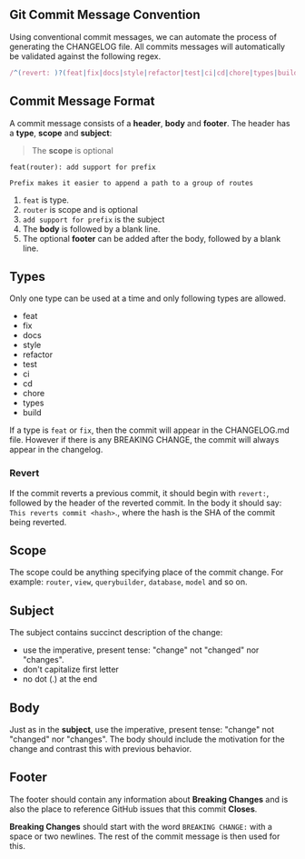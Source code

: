 ## Git Commit Message Convention

Using conventional commit messages, we can automate the process of generating the CHANGELOG file. All commits messages will automatically be validated against the following regex.

``` js
/^(revert: )?(feat|fix|docs|style|refactor|test|ci|cd|chore|types|build)((.+))?: .{1,50}/
```

## Commit Message Format
A commit message consists of a **header**, **body** and **footer**. The header has a **type**, **scope** and **subject**:

> The **scope** is optional

```
feat(router): add support for prefix

Prefix makes it easier to append a path to a group of routes
```

1. `feat` is type.
2. `router` is scope and is optional
3. `add support for prefix` is the subject
4. The **body** is followed by a blank line.
5. The optional **footer** can be added after the body, followed by a blank line.

## Types
Only one type can be used at a time and only following types are allowed.

- feat
- fix
- docs
- style
- refactor
- test
- ci
- cd
- chore
- types
- build

If a type is `feat` or `fix`, then the commit will appear in the CHANGELOG.md file. However if there is any BREAKING CHANGE, the commit will always appear in the changelog.

### Revert
If the commit reverts a previous commit, it should begin with `revert:`, followed by the header of the reverted commit. In the body it should say: `This reverts commit <hash>`., where the hash is the SHA of the commit being reverted.

## Scope
The scope could be anything specifying place of the commit change. For example: `router`, `view`, `querybuilder`, `database`, `model` and so on.

## Subject
The subject contains succinct description of the change:

- use the imperative, present tense: "change" not "changed" nor "changes".
- don't capitalize first letter
- no dot (.) at the end

## Body

Just as in the **subject**, use the imperative, present tense: "change" not "changed" nor "changes".
The body should include the motivation for the change and contrast this with previous behavior.

## Footer

The footer should contain any information about **Breaking Changes** and is also the place to
reference GitHub issues that this commit **Closes**.

**Breaking Changes** should start with the word `BREAKING CHANGE:` with a space or two newlines. The rest of the commit message is then used for this.
